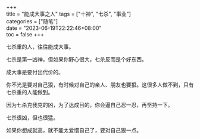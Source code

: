 +++  
title = "能成大事之人"
tags = ["十神", "七杀", "事业"]  
categories = ["随笔"]  
date = "2023-06-19T22:22:46+08:00"  
toc = false
+++


七杀重的人，往往能成大事。

七杀是第一凶神，但如果你野心很大，七杀反而是个好东西。

成大事是要付出代价的。

你不光是要对自己狠，有时候对自己的亲人、朋友也要狠。这很多人做不到，只有七杀重的人能做到。

因为七杀克我克的凶，为了达成目的，你会逼自己忍一忍，再坚持一下。

七杀很凶，但也很猛。

如果你想成就高，就不能太爱惜自己了，要对自己狠一点。